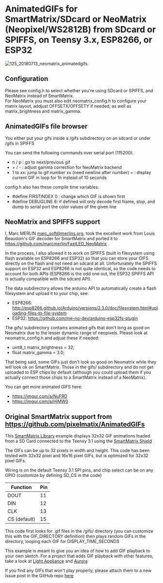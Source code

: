 AnimatedGIFs for SmartMatrix/SDcard or NeoMatrix (Neopixel/WS2812B) from SDcard or SPIFFS, on Teensy 3.x, ESP8266, or ESP32
===========================================================================================================================

![125_20180713_neomatrix_animatedgifs](https://user-images.githubusercontent.com/1369412/42703527-b27a5450-8681-11e8-82a9-d074e473848c.jpg)

Configuration
-------------
Please see config.h to select whether you're using SDcard or SPIFFS, and
NeoMatrix instead of SmartMatrix.  
For NeoMatrix you must also edit neomatrix_config.h to configure your matrix
layout, addjust OFFSETX/OFFSETY if needed, as well as matrix_brightness and
matrix_gamma.

AnimatedGIFs file browser
-------------------------
You either put your gifs inside a /gifs subdirectory on an sdcard or under /gifs in SPIFFS 

You can send the following commands over serial port (115200):
- n / p : go to next/previous gif
- \+ / \- : adjust gamma correction for NeoMatrix backend
- 1 to xx: jump to gif number xx (need newline after number)
= : display current GIF in loop for 1h instead of 10 seconds

config.h also has these compile time variables:
- #define FIRSTINDEX 0 : change which GIF is shown first
- #define DEBUGLINE 6: if defined will only decode first frame, stop, and dump to serial port the color values of the given line


NeoMatrix and SPIFFS support
----------------------------
I, Marc MERLIN <marc_soft@merlins.org>, took the excellent work
from Louis Beaudoin's GIF decoder for SmartMatrix and ported it to
https://github.com/marcmerlin/FastLED_NeoMatrix .

In the process, I also allowed it to work on SPIFFS (built in filesystem using
flash available on ESP8266 and ESP32) so that you can store your GIFS directly
on the flash and not need an sdcard at all.
Unfortunately the SPIFFS support on ESP32 and ESP8266 is not quite identical, so
the code needs to account for both APIs (ESP8266 is the odd one out, the ESP32
SPIFFS API is actually compatible with the sdcard API).

The data subdirectory allows the arduino API to automatically create a flash
filesystem and upload it to your chip, see:
- ESP8266: http://esp8266.github.io/Arduino/versions/2.3.0/doc/filesystem.html#uploading-files-to-file-system
- ESP32: https://github.com/me-no-dev/arduino-esp32fs-plugin

The gifs/ subdirectory contains animated gifs that don't long as good on
Neomatrix due to the lesser dynamic range of neopixels. Please look at
neomatrix_config.h and adjust these if needed:
- uint8_t matrix_brightness = 32;
- float matrix_gamma = 3.0;

That being said, some GIFs just don't look so good on Neomatrix while they will
look ok on SmartMatrix. Those in the gifs/ subdirectory and do not get uploaded
to ESP chips by default (although you could upload them if you actually connect
those chips to a SmartMatrix instead of a NeoMatrix).

You can get more animated GIFS here:
- https://imgur.com/a/NuFRD 
- https://imgur.com/a/HjMW0


Original SmartMatrix support from https://github.com/pixelmatix/AnimatedGIFs
----------------------------------------------------------------------------
This [SmartMatrix Library](http://docs.pixelmatix.com/SmartMatrix/index.html) example displays 32x32 GIF animations loaded from a SD Card connected to the Teensy 3.1 using the [SmartMatrix Shield](http://docs.pixelmatix.com/SmartMatrix/shieldref.html)

The GIFs can be up to 32 pixels in width and height.  This code has been tested with 32x32 pixel and 16x16 pixel GIFs, but is optimized for 32x32 pixel GIFs.

Wiring is on the default Teensy 3.1 SPI pins, and chip select can be on any GPIO (customize by defining SD_CS in the code)

Function     | Pin
-------------|----
DOUT         |  11
DIN          |  12
CLK          |  13
CS (default) |  15

This code first looks for .gif files in the /gifs/ directory (you can customize this with the GIF_DIRECTORY definition) then plays random GIFs in the directory, looping each GIF for DISPLAY_TIME_SECONDS

This example is meant to give you an idea of how to add GIF playback to your own sketch.  For a project that adds GIF playback with other features, take a look at [Light Appliance](https://github.com/CraigLindley/LightAppliance) and [Aurora](https://github.com/pixelmatix/aurora)

If you find any GIFs that won't play properly, please attach them to a new
Issue post in the GitHub repo [here](https://github.com/pixelmatix/AnimatedGIFs/issues)
